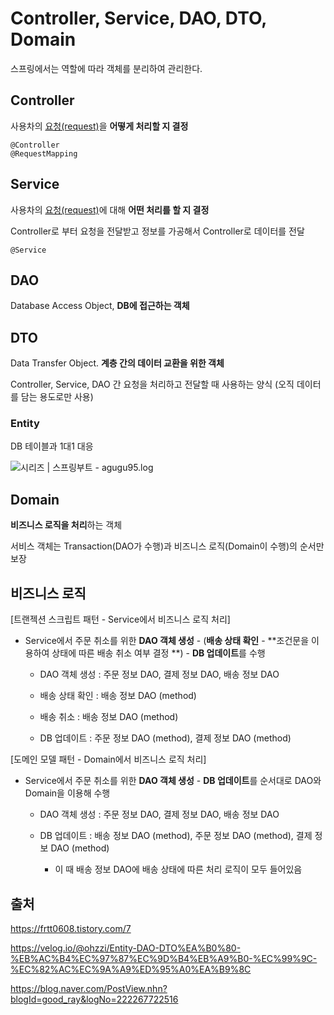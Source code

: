 # Controller, Service, DAO, DTO, Domain

스프링에서는 역할에 따라 객체를 분리하여 관리한다.



## Controller

사용차의 <u>요청(request)</u>을 **어떻게 처리할 지 결정**

```
@Controller
@RequestMapping
```



## Service

사용차의 <u>요청(request)</u>에 대해 **어떤 처리를 할 지 결정**

Controller로 부터 요청을 전달받고 정보를 가공해서 Controller로 데이터를 전달

```
@Service
```



## DAO

Database Access Object, **DB에 접근하는 객체**



## DTO

Data Transfer Object. **계층 간의 데이터 교환을 위한 객체**

Controller, Service, DAO 간 요청을 처리하고 전달할 때 사용하는 양식 (오직 데이터를 담는 용도로만 사용)



### Entity

DB 테이블과 1대1 대응



![시리즈 | 스프링부트 - agugu95.log](https://media.vlpt.us/images/agugu95/post/189b4d5e-002c-4e7c-a4fb-89f0dd60f435/image.png?w=768)



## Domain

**비즈니스 로직을 처리**하는 객체

서비스 객체는 Transaction(DAO가 수행)과 비즈니스 로직(Domain이 수행)의 순서만 보장



## 비즈니스 로직

[트랜젝션 스크립트 패턴 -  Service에서 비즈니스 로직 처리]

- Service에서 주문 취소를 위한 **DAO 객체 생성** - (**배송 상태 확인** - **조건문을 이용하여 상태에 따른 배송 취소 여부 결정 **) - **DB 업데이트**를 수행

  - DAO 객체 생성 : 주문 정보 DAO, 결제 정보 DAO, 배송 정보 DAO

  - 배송 상태 확인 : 배송 정보 DAO (method)

  - 배송 취소 : 배송 정보 DAO (method)

  - DB 업데이트 : 주문 정보 DAO (method), 결제 정보 DAO (method)



[도메인 모델 패턴 - Domain에서 비즈니스 로직 처리]

- Service에서 주문 취소를 위한 **DAO 객체 생성** - **DB 업데이트**를 순서대로 DAO와 Domain을 이용해 수행

  - DAO 객체 생성 : 주문 정보 DAO, 결제 정보 DAO, 배송 정보 DAO

  - DB 업데이트 : 배송 정보 DAO (method), 주문 정보 DAO (method), 결제 정보 DAO (method)
    - 이 때 배송 정보 DAO에 배송 상태에 따른 처리 로직이 모두 들어있음





## 출처

https://frtt0608.tistory.com/7

https://velog.io/@ohzzi/Entity-DAO-DTO%EA%B0%80-%EB%AC%B4%EC%97%87%EC%9D%B4%EB%A9%B0-%EC%99%9C-%EC%82%AC%EC%9A%A9%ED%95%A0%EA%B9%8C

https://blog.naver.com/PostView.nhn?blogId=good_ray&logNo=222267722516